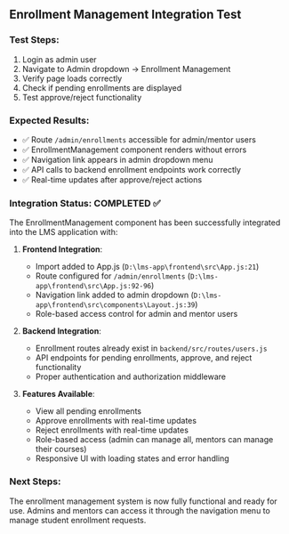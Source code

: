 ## Enrollment Management Integration Test

### Test Steps:
1. Login as admin user
2. Navigate to Admin dropdown → Enrollment Management
3. Verify page loads correctly
4. Check if pending enrollments are displayed
5. Test approve/reject functionality

### Expected Results:
- ✅ Route `/admin/enrollments` accessible for admin/mentor users
- ✅ EnrollmentManagement component renders without errors
- ✅ Navigation link appears in admin dropdown menu
- ✅ API calls to backend enrollment endpoints work correctly
- ✅ Real-time updates after approve/reject actions

### Integration Status: COMPLETED ✅

The EnrollmentManagement component has been successfully integrated into the LMS application with:

1. **Frontend Integration**:
   - Import added to App.js (`D:\lms-app\frontend\src\App.js:21`)
   - Route configured for `/admin/enrollments` (`D:\lms-app\frontend\src\App.js:92-96`)
   - Navigation link added to admin dropdown (`D:\lms-app\frontend\src\components\Layout.js:39`)
   - Role-based access control for admin and mentor users

2. **Backend Integration**:
   - Enrollment routes already exist in `backend/src/routes/users.js`
   - API endpoints for pending enrollments, approve, and reject functionality
   - Proper authentication and authorization middleware

3. **Features Available**:
   - View all pending enrollments
   - Approve enrollments with real-time updates
   - Reject enrollments with real-time updates
   - Role-based access (admin can manage all, mentors can manage their courses)
   - Responsive UI with loading states and error handling

### Next Steps:
The enrollment management system is now fully functional and ready for use. Admins and mentors can access it through the navigation menu to manage student enrollment requests.